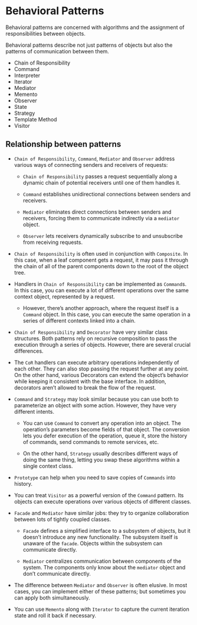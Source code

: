 # Behavioral Patterns

Behavioral patterns are concerned with algorithms and the assignment of responsibilities between objects.

Behavioral patterns describe not just patterns of objects but also the patterns of communication between them.

- Chain of Responsibility
- Command
- Interpreter
- Iterator
- Mediator
- Memento
- Observer
- State
- Strategy
- Template Method
- Visitor

## Relationship between patterns

- `Chain of Responsibility`, `Command`, `Mediator` and `Observer` address various ways of connecting senders and receivers of requests:

  - `Chain of Responsibility` passes a request sequentially along a dynamic chain of potential receivers until one of them handles it.

  - `Command` establishes unidirectional connections between senders and receivers.

  - `Mediator` eliminates direct connections between senders and receivers, forcing them to communicate indirectly via a `mediator` object.

  - `Observer` lets receivers dynamically subscribe to and unsubscribe from receiving requests.

- `Chain of Responsibility` is often used in conjunction with `Composite`. In this case, when a leaf component gets a request, it may pass it through the chain of all of the parent components down to the root of the object tree.

- Handlers in `Chain of Responsibility` can be implemented as `Command`s. In this case, you can execute a lot of different operations over the same context object, represented by a request.

  - However, there’s another approach, where the request itself is a `Command` object. In this case, you can execute the same operation in a series of different contexts linked into a chain.

- `Chain of Responsibility` and `Decorator` have very similar class structures. Both patterns rely on recursive composition to pass the execution through a series of objects. However, there are several crucial differences.

- The `CoR` handlers can execute arbitrary operations independently of each other. They can also stop passing the request further at any point. On the other hand, various Decorators can extend the object’s behavior while keeping it consistent with the base interface. In addition, decorators aren’t allowed to break the flow of the request.

- `Command` and `Strategy` may look similar because you can use both to parameterize an object with some action. However, they have very different intents.

  - You can use `Command` to convert any operation into an object. The operation’s parameters become fields of that object. The conversion lets you defer execution of the operation, queue it, store the history of commands, send commands to remote services, etc.

  - On the other hand, `Strategy` usually describes different ways of doing the same thing, letting you swap these algorithms within a single context class.

- `Prototype` can help when you need to save copies of `Commands` into history.

- You can treat `Visitor` as a powerful version of the `Command` pattern. Its objects can execute operations over various objects of different classes.

- `Facade` and `Mediator` have similar jobs: they try to organize collaboration between lots of tightly coupled classes.

  - `Facade` defines a simplified interface to a subsystem of objects, but it doesn’t introduce any new functionality. The subsystem itself is unaware of the `facade`. Objects within the subsystem can communicate directly.

  - `Mediator` centralizes communication between components of the system. The components only know about the `mediator` object and don’t communicate directly.

- The difference between `Mediator` and `Observer` is often elusive. In most cases, you can implement either of these patterns; but sometimes you can apply both simultaneously.

- You can use `Memento` along with `Iterator` to capture the current iteration state and roll it back if necessary.
